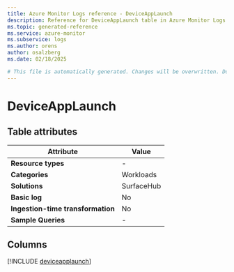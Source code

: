 ```yaml
---
title: Azure Monitor Logs reference - DeviceAppLaunch
description: Reference for DeviceAppLaunch table in Azure Monitor Logs.
ms.topic: generated-reference
ms.service: azure-monitor
ms.subservice: logs
ms.author: orens
author: osalzberg
ms.date: 02/18/2025

# This file is automatically generated. Changes will be overwritten. Do not change this file directly.
---
```


# DeviceAppLaunch




## Table attributes

|Attribute|Value|
|---|---|
|**Resource types**|-|
|**Categories**|Workloads|
|**Solutions**| SurfaceHub|
|**Basic log**|No|
|**Ingestion-time transformation**|No|
|**Sample Queries**|-|



## Columns
  
[!INCLUDE [deviceapplaunch](~/reusable-content/ce-skilling/azure/includes/azure-monitor/reference/tables/deviceapplaunch-include.md)]
